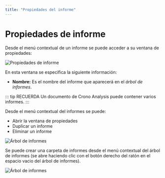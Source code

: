```yaml
---
title: "Propiedades del informe"
---
```



# Propiedades de informe

Desde el menú contextual de un informe se puede acceder a su ventana de propiedades:

![Propiedades de informe](/images/analysis/PropiedadesInforme.png)

En esta ventana se especifica la siguiente información:

- **Nombre:** Es el nombre del informe que aparecerá en el *árbol de informes*.

::: tip RECUERDA
Un documento de Crono Analysis puede contener varios informes. 
:::



Desde el menú contextual del informes se puede:

- Abrir la ventana de propiedades
- Duplicar un informe
- Eliminar un informe


![Árbol de informes](/images/analysis/ArbolInformes.png)


Se puede crear una carpeta de informes desde el menú contextual del árbol de informes (se abre haciendo clic con el botón derecho del ratón en el espacio vacio del árbol de informes). 


![Árbol de informes](/images/analysis/ArbolInformes2.png)

